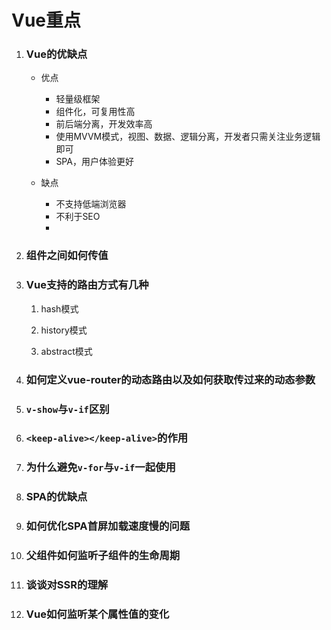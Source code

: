 # Vue重点

1. ### Vue的优缺点

   - 优点

     - 轻量级框架
     - 组件化，可复用性高
     - 前后端分离，开发效率高
     - 使用MVVM模式，视图、数据、逻辑分离，开发者只需关注业务逻辑即可
     - SPA，用户体验更好

   - 缺点

     - 不支持低端浏览器
     - 不利于SEO
     - 

     

2. ### 组件之间如何传值

   

3. ### Vue支持的路由方式有几种

   1. hash模式 

   2. history模式

   3. abstract模式

      

4. ### 如何定义vue-router的动态路由以及如何获取传过来的动态参数

   

5. ### `v-show`与`v-if`区别

   

6. ### `<keep-alive></keep-alive>`的作用

   

7. ### 为什么避免`v-for`与`v-if`一起使用

   

8. ### SPA的优缺点

   

9. ### 如何优化SPA首屏加载速度慢的问题

   

10. ### 父组件如何监听子组件的生命周期

    

11. ### 谈谈对SSR的理解

    

12. ### Vue如何监听某个属性值的变化

    